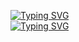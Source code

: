 <a href="https://git.io/typing-svg"><img src="https://readme-typing-svg.demolab.com?font=Fira+Code&pause=1000&color=FF5400&background=3F0A9E00&width=435&lines=+Hello+%2C+I+am+Vedant++Jadhav+" alt="Typing SVG" /></a>
<br>
[![Typing SVG](https://readme-typing-svg.demolab.com?font=Fira+Code&weight=100&size=17&duration=4970&pause=1000&color=FF5400&background=3F0A9E00&center=true&vCenter=true&width=435&lines=A+Computer+Science+engineering+student+at+PCU)](https://git.io/typing-svg)

